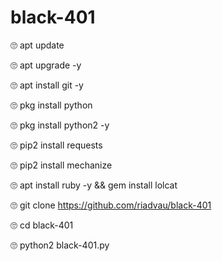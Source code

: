 # black-401
🙄 apt update

🙄 apt upgrade -y

🙄 apt install git -y

🙄 pkg install python

🙄 pkg install python2 -y

🙄 pip2 install requests

🙄 pip2 install mechanize

🙄 apt install ruby -y && gem install lolcat

🙄 git clone https://github.com/riadvau/black-401

🙄 cd black-401

🙄 python2 black-401.py
